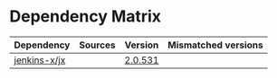 # Dependency Matrix

Dependency | Sources | Version | Mismatched versions
---------- | ------- | ------- | -------------------
[jenkins-x/jx](https://github.com/jenkins-x/jx) |  | [2.0.531](https://github.com/jenkins-x/jx/releases/tag/v2.0.531) | 
